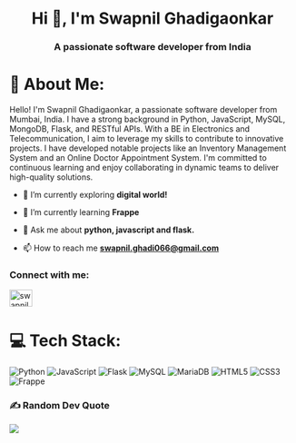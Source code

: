 <h1 align="center">Hi 👋, I'm Swapnil Ghadigaonkar</h1>
<h3 align="center">A passionate software developer from India</h3>

# 💫 About Me:

Hello! I'm Swapnil Ghadigaonkar, a passionate software developer from Mumbai, India. I have a strong background in Python, JavaScript, MySQL, MongoDB, Flask, and RESTful APIs. With a BE in Electronics and Telecommunication, I aim to leverage my skills to contribute to innovative projects. I have developed notable projects like an Inventory Management System and an Online Doctor Appointment System. I'm committed to continuous learning and enjoy collaborating in dynamic teams to deliver high-quality solutions.




- 🔭 I’m currently exploring **digital world!**

- 🌱 I’m currently learning **Frappe**

- 💬 Ask me about **python, javascript and flask.**

- 📫 How to reach me **swapnil.ghadi066@gmail.com**

<h3 align="left">Connect with me:</h3>
<p align="left">
<a href="https://linkedin.com/in/swapnilg45" target="blank"><img align="center" src="https://raw.githubusercontent.com/rahuldkjain/github-profile-readme-generator/master/src/images/icons/Social/linked-in-alt.svg" alt="swapnilg45" height="30" width="40" /></a>
</p>

# 💻 Tech Stack:
![Python](https://img.shields.io/badge/python-3670A0?style=for-the-badge&logo=python&logoColor=ffdd54)
![JavaScript](https://img.shields.io/badge/javascript-%23323330.svg?style=for-the-badge&logo=javascript&logoColor=%23F7DF1E)
![Flask](https://img.shields.io/badge/flask-%23000.svg?style=for-the-badge&logo=flask&logoColor=white)
![MySQL](https://img.shields.io/badge/mysql-%2300f.svg?style=for-the-badge&logo=mysql&logoColor=white)
![MariaDB](https://img.shields.io/badge/MariaDB-003545?style=for-the-badge&logo=mariadb&logoColor=white)
![HTML5](https://img.shields.io/badge/html5-%23E34F26.svg?style=for-the-badge&logo=html5&logoColor=white)
![CSS3](https://img.shields.io/badge/css3-%231572B6.svg?style=for-the-badge&logo=css3&logoColor=white)
![Frappe](https://img.shields.io/badge/frappe-%230073B1.svg?style=for-the-badge&logo=frappe&logoColor=white)


### ✍️ Random Dev Quote
![](https://quotes-github-readme.vercel.app/api?type=horizontal&theme=radical)
